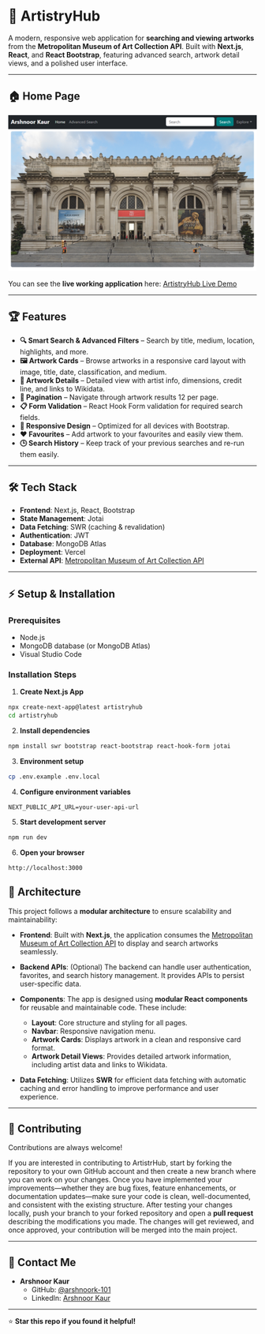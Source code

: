 # 🎨 ArtistryHub

A modern, responsive web application for **searching and viewing artworks** from the **Metropolitan Museum of Art Collection API**. Built with **Next.js**, **React**, and **React Bootstrap**, featuring advanced search, artwork detail views, and a polished user interface.

---

## 🏠 Home Page
![Home Page](./images/HomePage.png)

You can see the **live working application** here: [ArtistryHub Live Demo](https://drive.google.com/file/d/1D7qU6fzz9Zht3Jp3w0k9UyM2CRPA9iOB/view?usp=sharing)

---


## 🏆 Features

- **🔍 Smart Search & Advanced Filters** – Search by title, medium, location, highlights, and more.  
- **🖼 Artwork Cards** – Browse artworks in a responsive card layout with image, title, date, classification, and medium.  
- **📄 Artwork Details** – Detailed view with artist info, dimensions, credit line, and links to Wikidata.  
- **🧭 Pagination** – Navigate through artwork results 12 per page.  
- **📋 Form Validation** – React Hook Form validation for required search fields.  
- **📱 Responsive Design** – Optimized for all devices with Bootstrap.  
- **❤️ Favourites** – Add artwork to your favourites and easily view them.  
- **🕒 Search History** – Keep track of your previous searches and re-run them easily.  

---

## 🛠 Tech Stack  

- **Frontend**: Next.js, React, Bootstrap  
- **State Management**: Jotai  
- **Data Fetching**: SWR (caching & revalidation)  
- **Authentication**: JWT  
- **Database**: MongoDB Atlas  
- **Deployment**: Vercel  
- **External API**: [Metropolitan Museum of Art Collection API](https://collectionapi.metmuseum.org/public/collection/v1/)  

---

## ⚡ Setup & Installation

### Prerequisites
- Node.js   
- MongoDB database (or MongoDB Atlas)
- Visual Studio Code

### Installation Steps

1. **Create Next.js App**
```bash
npx create-next-app@latest artistryhub
cd artistryhub
```

2. **Install dependencies**
```bash
npm install swr bootstrap react-bootstrap react-hook-form jotai
```

3. **Environment setup**
```bash
cp .env.example .env.local
```

4. **Configure environment variables**
```env
NEXT_PUBLIC_API_URL=your-user-api-url
```

5. **Start development server**
```bash
npm run dev
```

6. **Open your browser**
```
http://localhost:3000
```

## 🔧 Architecture

This project follows a **modular architecture** to ensure scalability and maintainability:

- **Frontend**: Built with **Next.js**, the application consumes the [Metropolitan Museum of Art Collection API](https://www.metmuseum.org/art/collection) to display and search artworks seamlessly.

- **Backend APIs**: (Optional) The backend can handle user authentication, favorites, and search history management. It provides APIs to persist user-specific data.

- **Components**: The app is designed using **modular React components** for reusable and maintainable code. These include:
  - **Layout**: Core structure and styling for all pages.
  - **Navbar**: Responsive navigation menu.
  - **Artwork Cards**: Displays artwork in a clean and responsive card format.
  - **Artwork Detail Views**: Provides detailed artwork information, including artist data and links to Wikidata.

- **Data Fetching**: Utilizes **SWR** for efficient data fetching with automatic caching and error handling to improve performance and user experience.

---

## 🤝 Contributing

Contributions are always welcome! 

If you are interested in contributing to ArtistrHub, start by forking the repository to your own GitHub account and then create a new branch where you can work on your changes. Once you have implemented your improvements—whether they are bug fixes, feature enhancements, or documentation updates—make sure your code is clean, well-documented, and consistent with the existing structure. After testing your changes locally, push your branch to your forked repository and open a **pull request** describing the modifications you made. The changes will get reviewed, and once approved, your contribution will be merged into the main project.  

---

## 📧 Contact Me

- **Arshnoor Kaur**
  - GitHub: [@arshnoork-101](https://github.com/arshnoork-101/)
  - LinkedIn: [Arshnoor Kaur](https://www.linkedin.com/in/arshnoorkaurjuj/)

---

⭐ **Star this repo if you found it helpful!**




